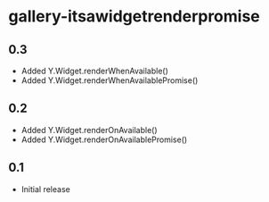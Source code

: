 gallery-itsawidgetrenderpromise
========

0.3
-----

* Added Y.Widget.renderWhenAvailable()
* Added Y.Widget.renderWhenAvailablePromise()

0.2
-----

* Added Y.Widget.renderOnAvailable()
* Added Y.Widget.renderOnAvailablePromise()

0.1
-----

* Initial release